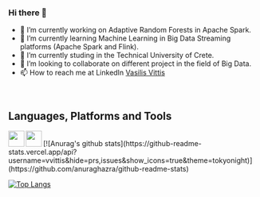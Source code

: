 ### Hi there 👋

<!--
**vvittis/vvittis** is a ✨ _special_ ✨ repository because its `README.md` (this file) appears on your GitHub profile.
-->

- 🔭 I’m currently working on Adaptive Random Forests in Apache Spark.
- 👯 I’m currently learning Machine Learning in Big Data Streaming platforms (Apache Spark and Flink).
- 🌱 I’m currently studing in the Technical University of Crete.
- 👯 I’m looking to collaborate on different project in the field of Big Data.
- 📫 How to reach me at LinkedIn [Vasilis Vittis](https://www.linkedin.com/in/vasilis-vittis/)
<!--
- 😄 Pronouns: ...
- ⚡ Fun fact: ...
-->
<br />

## Languages, Platforms and Tools

<img align="left" height="32" width="32" background-color="#E6526F" src="https://cdn.jsdelivr.net/npm/simple-icons@v3/icons/apacheflink.svg" />

<img align="left" height="32" width="32" background-color="#E6526F" src="https://cdn.jsdelivr.net/npm/simple-icons@v3/icons/java.svg" />

<br />
[![Anurag's github stats](https://github-readme-stats.vercel.app/api?username=vvittis&hide=prs,issues&show_icons=true&theme=tokyonight)](https://github.com/anuraghazra/github-readme-stats)


[![Top Langs](https://github-readme-stats.vercel.app/api/top-langs/?username=vvittis&layout=compact&langs_count=8)](https://github.com/anuraghazra/github-readme-stats)

